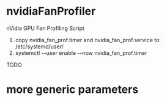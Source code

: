 # nvidiaFanProfiler
nVidia GPU Fan Profiling Script

1. copy nvidia_fan_prof.timer and nvidia_fan_prof.service to: /etc/systemd/user/
2. systemctl --user enable --now nvidia_fan_prof.timer


TODO
# more generic parameters
